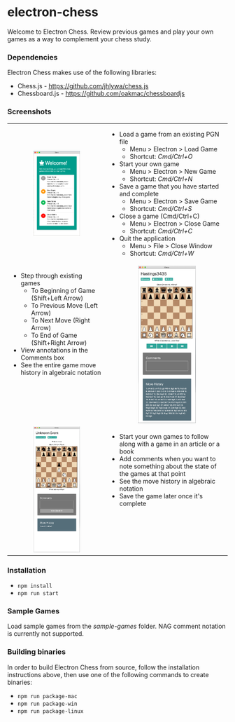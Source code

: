 # electron-chess

Welcome to Electron Chess. Review previous games and play your own games as a way to complement your chess study.

### Dependencies

Electron Chess makes use of the following libraries:

- Chess.js - <https://github.com/jhlywa/chess.js>
- Chessboard.js - <https://github.com/oakmac/chessboardjs>

### Screenshots

<table border="0">
    <tr>
        <td align="center">
            <img alt="Landing screen" src="screenshots/landing.png" width="50%" />
        </td>
        <td valign="top">
            <ul>
                <li>
                    Load a game from an existing PGN file
                    <ul>
                        <li>Menu > Electron > Load Game</li>
                        <li>Shortcut: <em>Cmd/Ctrl+O</em></li>
                    </ul>
                </li>
                <li>
                    Start your own game 
                    <ul>
                        <li>Menu > Electron > New Game</li>
                        <li>Shortcut: <em>Cmd/Ctrl+N</em></li>
                    </ul>
                </li>
                <li>
                    Save a game that you have started and complete
                    <ul>
                        <li>Menu > Electron > Save Game</li>
                        <li>Shortcut: <em>Cmd/Ctrl+S</em></li>
                    </ul>
                </li>
                <li>
                    Close a game (Cmd/Ctrl+C)
                    <ul>
                        <li>Menu > Electron > Close Game</li>
                        <li>Shortcut: <em>Cmd/Ctrl+C</em></li>
                    </ul>
                </li>
                <li>
                    Quit the application
                    <ul>
                        <li>Menu > File > Close Window</li>
                        <li>Shortcut: <em>Cmd/Ctrl+W</em></li>
                    </ul>
                </li>
            </ul>
        </td>
    </tr>
    <tr>
        <td valign="top">
            <ul>
                <li>
                Step through existing games
                    <ul>
                        <li>To Beginning of Game (Shift+Left Arrow)</li>
                        <li>To Previous Move (Left Arrow)</li>
                        <li>To Next Move (Right Arrow)</li>
                        <li>To End of Game (Shift+Right Arrow)</li>
                    </ul>
                </li>
                <li>View annotations in the Comments box</li>
                <li>See the entire game move history in algebraic notation</li>
            </ul>
        </td>
        <td align="center">
            <img alt="Load existing games" src="screenshots/load-game.png" width="50%" />
        </td>
    </tr>
    <tr>
        <td align="center">
            <img alt="Play your own games" src="screenshots/new-game.png" width="50%" />
        </td>
        <td valign="top">
            <ul>
                <li>Start your own games to follow along with a game in an article or a book</li>
                <li>Add comments when you want to note something about the state of the games at that point</li>
                <li>See the move history in algebraic notation</li>
                <li>Save the game later once it's complete</li>
            </ul>
        </td>
    </tr>
</table>

### Installation

- `npm install`
- `npm run start`

### Sample Games

Load sample games from the <em>sample-games</em> folder. NAG comment notation is currently not supported.

### Building binaries

In order to build Electron Chess from source, follow the installation instructions above, then use one of the following commands to create binaries:

- `npm run package-mac`
- `npm run package-win`
- `npm run package-linux`
